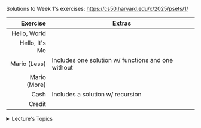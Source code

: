 Solutions to Week 1's exercises: https://cs50.harvard.edu/x/2025/psets/1/


|    Exercise    |                       Extras                       |
|---------------:|----------------------------------------------------|
| Hello, World   |                                                    |
| Hello, It's Me |                                                    |
| Mario (Less)   | Includes one solution w/ functions and one without |
| Mario (More)   |                                                    |
| Cash           | Includes a solution w/ recursion                   |
| Credit         |                                                    |

<details>
<summary>Lecture's Topics</summary>
  
| Topics                 |
|-----------------------:|
| Data types             | 
| Conditional Statements |
| Loop                   |
| Command Line           |
| Magic Numbers          |

</details>
